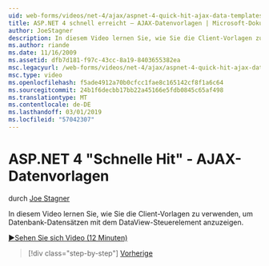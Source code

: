 ```yaml
---
uid: web-forms/videos/net-4/ajax/aspnet-4-quick-hit-ajax-data-templates
title: ASP.NET 4 schnell erreicht – AJAX-Datenvorlagen | Microsoft-Dokumentation
author: JoeStagner
description: In diesem Video lernen Sie, wie Sie die Client-Vorlagen zu verwenden, um Datenbank-Datensätzen mit dem DataView-Steuerelement anzuzeigen.
ms.author: riande
ms.date: 11/16/2009
ms.assetid: dfb7d181-f97c-43cc-8a19-8403655382ea
msc.legacyurl: /web-forms/videos/net-4/ajax/aspnet-4-quick-hit-ajax-data-templates
msc.type: video
ms.openlocfilehash: f5ade4912a70b0cfcc1fae8c165142cf8f1a6c64
ms.sourcegitcommit: 24b1f6decbb17bb22a45166e5fdb0845c65af498
ms.translationtype: MT
ms.contentlocale: de-DE
ms.lasthandoff: 03/01/2019
ms.locfileid: "57042307"
---
```

<a name="aspnet-4-quick-hit---ajax-data-templates"></a>ASP.NET 4 "Schnelle Hit" - AJAX-Datenvorlagen
====================
durch [Joe Stagner](https://github.com/JoeStagner)

In diesem Video lernen Sie, wie Sie die Client-Vorlagen zu verwenden, um Datenbank-Datensätzen mit dem DataView-Steuerelement anzuzeigen. 

[&#9654;Sehen Sie sich Video (12 Minuten)](https://channel9.msdn.com/Blogs/ASP-NET-Site-Videos/aspnet-4-quick-hit-ajax-data-templates)

> [!div class="step-by-step"]
> [Vorherige](aspnet-4-quick-hit-jquery-syntax-for-microsoft-ajax.md)
